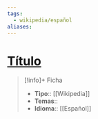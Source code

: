 ```yaml
---
tags:
  - wikipedia/español
aliases:
---
```

# [Título](https://es.wikipedia.org/wiki/<%tp.file.title%>)

>[!info]+ Ficha
>- **Tipo**:: [[Wikipedia]]
>- **Temas**::
>- **Idioma**:: [[Español]]
